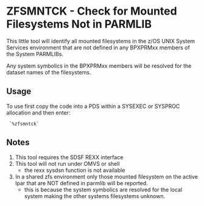 # ZFSMNTCK - Check for Mounted Filesystems Not in PARMLIB
This little tool will identify all mounted filesystems in the z/OS
UNIX System Services environment that are not defined in any
BPXPRMxx members of the System PARMLIBs.

Any system symbolics in the BPXPRMxx members will be resolved
for the dataset names of the filesystems.

## Usage
To use first copy the code into a PDS within a SYSEXEC or SYSPROC
allocation and then enter:

     `%zfsmntck`

## Notes
1. This tool requires the SDSF REXX interface
2. This tool will not run under OMVS or shell
   - the rexx sysdsn function is not available
3. In a shared zfs environment only those mounted filesystem on
   the active lpar that are NOT defined in parmlib will be reported.
   * this is because the system symbolics are resolved for the
     local system making the other systems filesystems unknown.
